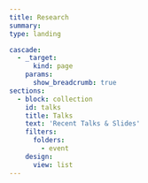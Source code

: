 ```yaml
---
title: Research
summary: 
type: landing

cascade:
  - _target:
      kind: page
    params:
      show_breadcrumb: true
sections:
  - block: collection
    id: talks
    title: Talks
    text: 'Recent Talks & Slides'
    filters:
      folders:
        - event
    design:
      view: list
---
```

